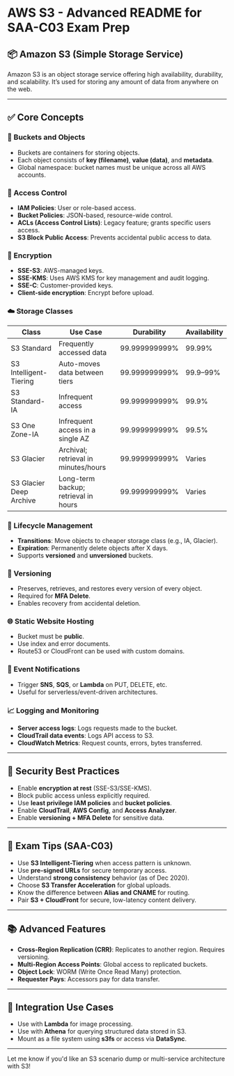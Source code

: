 # AWS S3 - Advanced README for SAA-C03 Exam Prep

## 📦 Amazon S3 (Simple Storage Service)
Amazon S3 is an object storage service offering high availability, durability, and scalability. It’s used for storing any amount of data from anywhere on the web.

---

## ✅ Core Concepts

### 🧱 Buckets and Objects
- Buckets are containers for storing objects.
- Each object consists of **key (filename)**, **value (data)**, and **metadata**.
- Global namespace: bucket names must be unique across all AWS accounts.

### 🔐 Access Control
- **IAM Policies**: User or role-based access.
- **Bucket Policies**: JSON-based, resource-wide control.
- **ACLs (Access Control Lists)**: Legacy feature; grants specific users access.
- **S3 Block Public Access**: Prevents accidental public access to data.

### 🔑 Encryption
- **SSE-S3**: AWS-managed keys.
- **SSE-KMS**: Uses AWS KMS for key management and audit logging.
- **SSE-C**: Customer-provided keys.
- **Client-side encryption**: Encrypt before upload.

### ☁️ Storage Classes

| Class                    | Use Case                                     | Durability | Availability |
|-------------------------|----------------------------------------------|------------|---------------|
| S3 Standard             | Frequently accessed data                     | 99.999999999% | 99.99%      |
| S3 Intelligent-Tiering  | Auto-moves data between tiers                | 99.999999999% | 99.9–99%    |
| S3 Standard-IA          | Infrequent access                            | 99.999999999% | 99.9%       |
| S3 One Zone-IA          | Infrequent access in a single AZ             | 99.999999999% | 99.5%       |
| S3 Glacier              | Archival; retrieval in minutes/hours         | 99.999999999% | Varies       |
| S3 Glacier Deep Archive | Long-term backup; retrieval in hours         | 99.999999999% | Varies       |

### 🔁 Lifecycle Management
- **Transitions**: Move objects to cheaper storage class (e.g., IA, Glacier).
- **Expiration**: Permanently delete objects after X days.
- Supports **versioned** and **unversioned** buckets.

### 🧾 Versioning
- Preserves, retrieves, and restores every version of every object.
- Required for **MFA Delete**.
- Enables recovery from accidental deletion.

### 🌐 Static Website Hosting
- Bucket must be **public**.
- Use index and error documents.
- Route53 or CloudFront can be used with custom domains.

### 🚦 Event Notifications
- Trigger **SNS**, **SQS**, or **Lambda** on PUT, DELETE, etc.
- Useful for serverless/event-driven architectures.

### 📈 Logging and Monitoring
- **Server access logs**: Logs requests made to the bucket.
- **CloudTrail data events**: Logs API access to S3.
- **CloudWatch Metrics**: Request counts, errors, bytes transferred.

---

## 🔐 Security Best Practices
- Enable **encryption at rest** (SSE-S3/SSE-KMS).
- Block public access unless explicitly required.
- Use **least privilege IAM policies** and **bucket policies**.
- Enable **CloudTrail**, **AWS Config**, and **Access Analyzer**.
- Enable **versioning + MFA Delete** for sensitive data.

---

## 🧠 Exam Tips (SAA-C03)
- Use **S3 Intelligent-Tiering** when access pattern is unknown.
- Use **pre-signed URLs** for secure temporary access.
- Understand **strong consistency** behavior (as of Dec 2020).
- Choose **S3 Transfer Acceleration** for global uploads.
- Know the difference between **Alias and CNAME** for routing.
- Pair **S3 + CloudFront** for secure, low-latency content delivery.

---

## 📚 Advanced Features
- **Cross-Region Replication (CRR)**: Replicates to another region. Requires versioning.
- **Multi-Region Access Points**: Global access to replicated buckets.
- **Object Lock**: WORM (Write Once Read Many) protection.
- **Requester Pays**: Accessors pay for data transfer.

---

## 🔧 Integration Use Cases
- Use with **Lambda** for image processing.
- Use with **Athena** for querying structured data stored in S3.
- Mount as a file system using **s3fs** or access via **DataSync**.

---

Let me know if you'd like an S3 scenario dump or multi-service architecture with S3!
